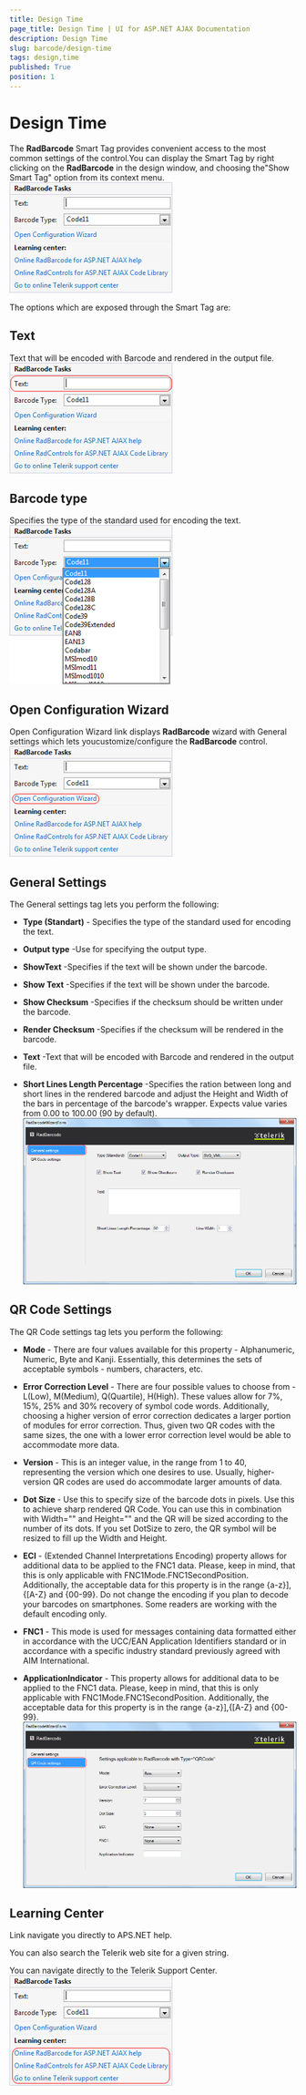 ```yaml
---
title: Design Time
page_title: Design Time | UI for ASP.NET AJAX Documentation
description: Design Time
slug: barcode/design-time
tags: design,time
published: True
position: 1
---
```


# Design Time



The **RadBarcode** Smart Tag provides convenient access to the most common settings of the control.You can display the Smart Tag by right clicking on the **RadBarcode** in the design window, and choosing the"Show Smart Tag" option from its context menu.
![radbarcode-designtimetasks](images/radbarcode-designtimetasks.png)

The options which are exposed through the Smart Tag are:

## Text

Text that will be encoded with Barcode and rendered in the output file.
![radbarcode-designtime-text](images/radbarcode-designtime-text.png)

## Barcode type

Specifies the type of the standard used for encoding the text.
![radbarcode-designtime-type](images/radbarcode-designtime-type.png)

## Open Configuration Wizard

Open Configuration Wizard link displays **RadBarcode** wizard with General settings which lets youcustomize/configure the **RadBarcode** control.
![radbarcode-designtime-configurationwizard](images/radbarcode-designtime-configurationwizard.png)

## General Settings

The General settings tag lets you perform the following:

* **Type (Standart)** - Specifies the type of the standard used for encoding the text.

* **Output type** -Use for specifying the output type.

* **ShowText** -Specifies if the text will be shown under the barcode.

* **Show Text** -Specifies if the text will be shown under the barcode.

* **Show Checksum** -Specifies if the checksum should be written under the barcode.

* **Render Checksum** -Specifies if the checksum will be rendered in the barcode.

* **Text** -Text that will be encoded with Barcode and rendered in the output file.

* **Short Lines Length Percentage** -Specifies the ration between long and short lines in the	rendered barcode and adjust the Height and Width of the bars in percentage of the barcode's wrapper.	Expects value varies from 0.00 to 100.00 (90 by default).
![radbarcode-designtime-generalsettings](images/radbarcode-designtime-generalsettings.png)

## QR Code Settings

The QR Code settings tag lets you perform the following:

* **Mode** - There are four values available for this property - Alphanumeric, Numeric, Byte and Kanji.	Essentially, this determines the sets of acceptable symbols - numbers, characters, etc.

* **Error Correction Level** - There are four possible values to choose from - L(Low), M(Medium),	Q(Quartile), H(High). These values allow for 7%, 15%, 25% and 30% recovery of symbol code words. Additionally, choosing a	higher version of error	correction dedicates a larger portion of modules for error correction. Thus, given two QR codes	with the same sizes, the one with a lower error correction level would be able to accommodate more data.

* **Version** - This is an integer value, in the range from 1 to 40, representing the version which	one desires to use. Usually, higher-version QR codes are used do accommodate larger amounts of data.

* **Dot Size** - Use this to specify size of the barcode dots in pixels.	Use this to achieve sharp rendered QR Code. You can use this in combination with Width="" and Height="" and the QR will	be sized according to the number of its dots. If you set DotSize to zero, the QR symbol will be resized to fill up the	Width and Height.

* **ECI** - (Extended Channel Interpretations Encoding) property allows for additional data to be	applied to the FNC1 data. Please, keep in mind, that this is only applicable with FNC1Mode.FNC1SecondPosition.	Additionally, the acceptable data for this property is in the range {a-z}],{[A-Z} and {00-99}. Do not change the encoding	if you plan to decode your barcodes on smartphones. Some readers are working with the default encoding only.

* **FNC1** - This mode is used for messages containing data formatted either in accordance with the	UCC/EAN Application Identifiers standard or in accordance with a specific industry standard previously agreed with AIM	International.

* **ApplicationIndicator** - This property allows for additional data to be applied to the FNC1 data.	Please, keep in mind, that this is only applicable with FNC1Mode.FNC1SecondPosition. Additionally, the acceptable data for	this property is in the range {a-z}],{[A-Z} and {00-99}.
![radbarcode-designtime-codesettings](images/radbarcode-designtime-codesettings.png)

## Learning Center

Link navigate you directly to APS.NET help.

You can also search the Telerik web site for a given string.

You can navigate directly to the Telerik Support Center.
![radbarcode-designtime-help](images/radbarcode-designtime-help.png)
